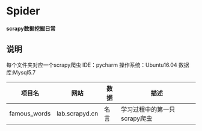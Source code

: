 # Spider
__scrapy数据挖掘日常__
## 说明
每个文件夹对应一个scrapy爬虫
IDE：pycharm
操作系统：Ubuntu16.04
数据库:Mysql5.7

|项目名|网站|数据|描述|
|-----|-----|-----|-----|
|famous_words|lab.scrapyd.cn|名言|学习过程中的第一只scrapy爬虫


